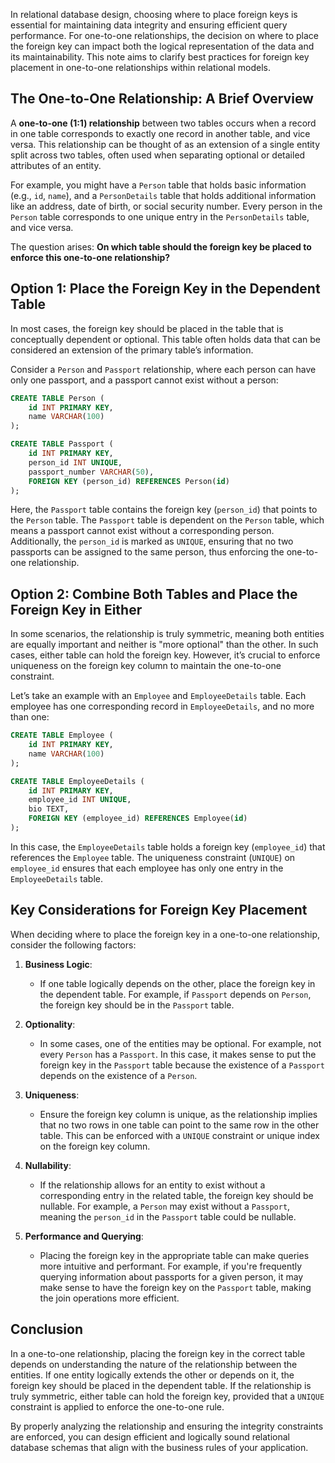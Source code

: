 In relational database design, choosing where to place foreign keys is essential for maintaining data integrity and ensuring efficient query performance. For one-to-one relationships, the decision on where to place the foreign key can impact both the logical representation of the data and its maintainability. This note aims to clarify best practices for foreign key placement in one-to-one relationships within relational models.

## The One-to-One Relationship: A Brief Overview

A **one-to-one (1:1) relationship** between two tables occurs when a record in one table corresponds to exactly one record in another table, and vice versa. This relationship can be thought of as an extension of a single entity split across two tables, often used when separating optional or detailed attributes of an entity.

For example, you might have a `Person` table that holds basic information (e.g., `id`, `name`), and a `PersonDetails` table that holds additional information like an address, date of birth, or social security number. Every person in the `Person` table corresponds to one unique entry in the `PersonDetails` table, and vice versa.

The question arises: **On which table should the foreign key be placed to enforce this one-to-one relationship?**

## Option 1: Place the Foreign Key in the Dependent Table

In most cases, the foreign key should be placed in the table that is conceptually dependent or optional. This table often holds data that can be considered an extension of the primary table’s information.

Consider a `Person` and `Passport` relationship, where each person can have only one passport, and a passport cannot exist without a person:

```sql
CREATE TABLE Person (
    id INT PRIMARY KEY,
    name VARCHAR(100)
);

CREATE TABLE Passport (
    id INT PRIMARY KEY,
    person_id INT UNIQUE,
    passport_number VARCHAR(50),
    FOREIGN KEY (person_id) REFERENCES Person(id)
);
```

Here, the `Passport` table contains the foreign key (`person_id`) that points to the `Person` table. The `Passport` table is dependent on the `Person` table, which means a passport cannot exist without a corresponding person. Additionally, the `person_id` is marked as `UNIQUE`, ensuring that no two passports can be assigned to the same person, thus enforcing the one-to-one relationship.

## Option 2: Combine Both Tables and Place the Foreign Key in Either

In some scenarios, the relationship is truly symmetric, meaning both entities are equally important and neither is "more optional" than the other. In such cases, either table can hold the foreign key. However, it’s crucial to enforce uniqueness on the foreign key column to maintain the one-to-one constraint.

Let’s take an example with an `Employee` and `EmployeeDetails` table. Each employee has one corresponding record in `EmployeeDetails`, and no more than one:

```sql
CREATE TABLE Employee (
    id INT PRIMARY KEY,
    name VARCHAR(100)
);

CREATE TABLE EmployeeDetails (
    id INT PRIMARY KEY,
    employee_id INT UNIQUE,
    bio TEXT,
    FOREIGN KEY (employee_id) REFERENCES Employee(id)
);
```

In this case, the `EmployeeDetails` table holds a foreign key (`employee_id`) that references the `Employee` table. The uniqueness constraint (`UNIQUE`) on `employee_id` ensures that each employee has only one entry in the `EmployeeDetails` table.

## Key Considerations for Foreign Key Placement

When deciding where to place the foreign key in a one-to-one relationship, consider the following factors:

1. **Business Logic**: 
   - If one table logically depends on the other, place the foreign key in the dependent table. For example, if `Passport` depends on `Person`, the foreign key should be in the `Passport` table.
   
2. **Optionality**: 
   - In some cases, one of the entities may be optional. For example, not every `Person` has a `Passport`. In this case, it makes sense to put the foreign key in the `Passport` table because the existence of a `Passport` depends on the existence of a `Person`.

3. **Uniqueness**: 
   - Ensure the foreign key column is unique, as the relationship implies that no two rows in one table can point to the same row in the other table. This can be enforced with a `UNIQUE` constraint or unique index on the foreign key column.

4. **Nullability**: 
   - If the relationship allows for an entity to exist without a corresponding entry in the related table, the foreign key should be nullable. For example, a `Person` may exist without a `Passport`, meaning the `person_id` in the `Passport` table could be nullable.

5. **Performance and Querying**: 
   - Placing the foreign key in the appropriate table can make queries more intuitive and performant. For example, if you're frequently querying information about passports for a given person, it may make sense to have the foreign key on the `Passport` table, making the join operations more efficient.

## Conclusion

In a one-to-one relationship, placing the foreign key in the correct table depends on understanding the nature of the relationship between the entities. If one entity logically extends the other or depends on it, the foreign key should be placed in the dependent table. If the relationship is truly symmetric, either table can hold the foreign key, provided that a `UNIQUE` constraint is applied to enforce the one-to-one rule.

By properly analyzing the relationship and ensuring the integrity constraints are enforced, you can design efficient and logically sound relational database schemas that align with the business rules of your application.